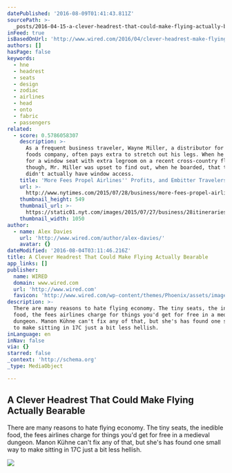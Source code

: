 ```yaml
---
datePublished: '2016-08-09T01:41:43.811Z'
sourcePath: >-
  _posts/2016-04-15-a-clever-headrest-that-could-make-flying-actually-bearable.md
inFeed: true
isBasedOnUrl: 'http://www.wired.com/2016/04/clever-headrest-make-flying-actually-bearable/'
authors: []
hasPage: false
keywords:
  - hne
  - headrest
  - seats
  - design
  - zodiac
  - airlines
  - head
  - onto
  - fabric
  - passengers
related:
  - score: 0.5786058307
    description: >-
      As a frequent business traveler, Wayne Miller, a distributor for an ethnic
      foods company, often pays extra to stretch out his legs. When he paid $38
      for a window seat with extra legroom on a recent cross-country flight,
      though, Mr. Miller was upset to find out, when he boarded, that the seat
      didn't actually have window access.
    title: 'More Fees Propel Airlines'' Profits, and Embitter Travelers'
    url: >-
      http://www.nytimes.com/2015/07/28/business/more-fees-propel-airlines-profits-and-embitter-travelers.html
    thumbnail_height: 549
    thumbnail_url: >-
      https://static01.nyt.com/images/2015/07/27/business/28itineraries-web/28itineraries-web-facebookJumbo.jpg
    thumbnail_width: 1050
author:
  - name: Alex Davies
    url: 'http://www.wired.com/author/alex-davies/'
    avatar: {}
dateModified: '2016-08-04T03:11:46.216Z'
title: A Clever Headrest That Could Make Flying Actually Bearable
app_links: []
publisher:
  name: WIRED
  domain: www.wired.com
  url: 'http://www.wired.com'
  favicon: 'http://www.wired.com/wp-content/themes/Phoenix/assets/images/favicon.ico'
description: >-
  There are many reasons to hate flying economy. The tiny seats, the inedible
  food, the fees airlines charge for things you'd get for free in a medieval
  dungeon. Manon Kühne can't fix any of that, but she's has found one small way
  to make sitting in 17C just a bit less hellish.
inLanguage: en
inNav: false
via: {}
starred: false
_context: 'http://schema.org'
_type: MediaObject

---
```

<article style=""><h1>A Clever Headrest That Could Make Flying Actually Bearable</h1><p>There are many reasons to hate flying economy. The tiny seats, the inedible food, the fees airlines charge for things you'd get for free in a medieval dungeon. Manon Kühne can't fix any of that, but she's has found one small way to make sitting in 17C just a bit less hellish.</p><img src="https://s3-us-west-2.amazonaws.com/the-grid-img/p/8dc283ca637a9ed4e81f27749130ffccde596046.jpg" /></article>